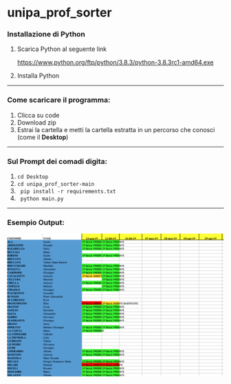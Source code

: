 # unipa_prof_sorter


<h3> Installazione di Python</h3>
<ol>
<li>
Scarica Python al seguente link

https://www.python.org/ftp/python/3.8.3/python-3.8.3rc1-amd64.exe
</li>

<li>
Installa Python
</li>
</ol>


-----

<h3> Come scaricare il programma: </h3>
<ol>
<li>
Clicca su code
</li>
<li>
Download zip
</li>
<li>
Estrai la cartella e metti la cartella estratta in un percorso che conosci (come il <strong>Desktop</strong>)
</li>
</ol>


----

<h3> Sul Prompt dei comadi digita: </h3>
<ol>
<li>
<code>cd Desktop</code>
</li>
<li>
<code>cd unipa_prof_sorter-main</code>
</li>

<li>
<code> pip install -r requirements.txt </code>
</li>
<li>
<code> python main.py </code>
</li>
</ol>


----
<h3> Esempio Output: </h3>

<img width="564" alt="esempio" src="https://raw.githubusercontent.com/f-starace/unipa_prof_sorter/main/OUTPUT_EXAMPLE/Schermata%202021-03-05%20alle%2021.46.05.png">



